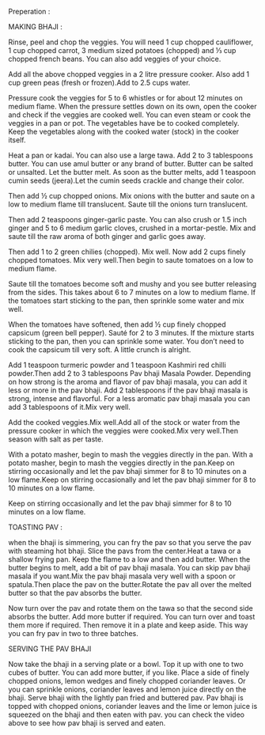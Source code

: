 Preperation : 

  MAKING BHAJI : 
  
  Rinse, peel and chop the veggies. You will need 1 cup chopped cauliflower, 1 cup chopped carrot, 3 medium sized potatoes (chopped) and ⅓ cup chopped french beans. You can also add veggies of your choice.
  
  Add all the above chopped veggies in a 2 litre pressure cooker.
  Also add 1 cup green peas (fresh or frozen).Add to 2.5 cups water.

  Pressure cook the veggies for 5 to 6 whistles or for about 12 minutes on medium flame.
  When the pressure settles down on its own, open the cooker and check if the veggies are cooked well. 
  You can even steam or cook the veggies in a pan or pot. The vegetables have be to cooked completely. 
  Keep the vegetables along with the cooked water (stock) in the cooker itself.       

  Heat a pan or kadai. You can also use a large tawa. Add 2 to 3 tablespoons butter. 
  You can use amul butter or any brand of butter. Butter can be salted or unsalted.
  Let the butter melt. As soon as the butter melts, add 1 teaspoon cumin seeds
  (jeera).Let the cumin seeds crackle and change their color.

  Then add ½ cup chopped onions. Mix onions with the butter and saute on a low to 
  medium flame till translucent. Saute till the onions turn translucent.

  Then add 2 teaspoons ginger-garlic paste. You can also crush or 1.5 inch ginger and 5 to 6 medium garlic cloves, crushed in a mortar-pestle. Mix and saute till the raw aroma of both ginger and garlic goes away.

  Then add 1 to 2 green chilies (chopped). Mix well. Now add 2 cups finely chopped tomatoes.
  Mix very well.Then begin to saute tomatoes on a low to medium flame.

  Saute till the tomatoes become soft and mushy and you see butter releasing from the sides. This takes about 6 to 7 minutes on a low to medium flame. If the tomatoes start sticking to the pan, then sprinkle some water and mix well.

  When the tomatoes have softened, then add ½ cup finely chopped capsicum (green bell pepper). Sauté for 2 to 3 minutes. If the mixture starts sticking to the pan, then you can sprinkle some water. You don’t need to cook the capsicum till very soft. A little crunch is alright.

  Add 1 teaspoon turmeric powder and 1 teaspoon Kashmiri red chilli powder.Then add 2 to 3 tablespoons Pav bhaji Masala Powder. Depending on how strong is the aroma and flavor of pav bhaji masala, you can add it less or more in the pav bhaji. Add 2 tablespoons if the pav bhaji masala is strong, intense and flavorful. For a less aromatic pav bhaji masala you can add 3 tablespoons of it.Mix very well.
 
  Add the cooked veggies.Mix well.Add all of the stock or water from the pressure cooker in which the veggies were cooked.Mix very well.Then season with salt as per taste.

  With a potato masher, begin to mash the veggies directly in the pan. With a potato masher, begin to mash the veggies directly in the pan.Keep on stirring occasionally and let the pav bhaji simmer for 8 to 10 minutes on a low flame.Keep on stirring occasionally and let the pav bhaji simmer for 8 to 10 minutes on a low flame.

  Keep on stirring occasionally and let the pav bhaji simmer for 8 to 10 minutes on a low flame.

  TOASTING PAV :

  when the bhaji is simmering, you can fry the pav so that you serve the pav with steaming hot bhaji. Slice the pavs from the center.Heat a tawa or a shallow frying pan. Keep the flame to a low and then add butter. When the butter begins to melt, add a bit of pav bhaji masala. You can skip pav bhaji masala if you want.Mix the pav bhaji masala very well with a spoon or spatula.Then place the pav on the butter.Rotate the pav all over the melted butter so that the pav absorbs the butter.

  Now turn over the pav and rotate them on the tawa so that the second side absorbs the butter. Add more butter if required. You can turn over and toast them more if required. Then remove it in a plate and keep aside. This way you can fry pav in two to three batches.

  SERVING THE PAV BHAJI

Now take the bhaji in a serving plate or a bowl.
Top it up with one to two cubes of butter. You can add more butter, if you like.
Place a side of finely chopped onions, lemon wedges and finely chopped coriander leaves. Or you can sprinkle onions, coriander leaves and lemon juice directly on the bhaji.
Serve bhaji with the lightly pan fried and buttered pav.
Pav bhaji is topped with chopped onions, coriander leaves and the lime or lemon juice is squeezed on the bhaji and then eaten with pav. you can check the video above to see how pav bhaji is served and eaten.

